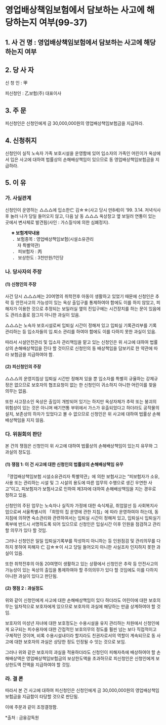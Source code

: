 # 영업배상책임보험에서 담보하는 사고에 해당하는지 여부(99-37)

## 1. 사 건 명 : 영업배상책임보험에서 담보하는 사고에 해당하는지 여부

## 2. 당 사 자

신 청 인 : 甲

피신청인 : 乙보험(주) 대표이사

## 3. 주    문

피신청인은 신청인에게 금 30,000,000원의 영업배상책임보험금을 지급하라. 

## 4. 신청취지

신청인이 실직 노숙자 가족 보호시설을 운영함에 있어 입소자의 가족인 어린이가 옥상에서 입은 사고에 대하여 법률상의 손해배상책임이 있으므로 동 영업배상책임보험금을 지급하라.


## 5. 이   유

### 가. 사실관계

신청인이 운영하는 △△△에 입소한亡 김☆☆(사고 당시 만8세)이 ‘99. 3.14. 저녁식사 후 놀러 나가 당일 들어오지 않고, 다음 날 동 △△△ 옥상창고 옆 보일러 연통이 있는 곳에서 변사체로 발견됨(사인 : 가스질식에 의한 심폐정지). 

&nbsp;&nbsp;&nbsp;&nbsp; **※ 보험계약내용**<br>&nbsp;&nbsp;&nbsp;&nbsp;&nbsp;&nbsp;．보험종목  : 영업배상책임보험(시설소유관리<br>&nbsp;&nbsp;&nbsp;&nbsp;&nbsp;&nbsp;&nbsp;&nbsp;&nbsp;&nbsp;자 특별약관)<br>&nbsp;&nbsp;&nbsp;&nbsp;&nbsp;&nbsp;．
피보험자  : 丙<br>&nbsp;&nbsp;&nbsp;&nbsp;&nbsp;&nbsp;．
보상한도  : 3천만원/1인당
 

### 나. 당사자의 주장

#### (1) 신청인의 주장

사건 당시 △△△에는 20여명의 취학전후 아동이 생활하고 있었기 때문에 신청인은 추락 등 안전사고의 가능성이 있는 옥상 출입구를 통제하여야 함에도 이를 하지 않았고, 피해자가 이용한 것으로 추정되는 보일러실 옆의 진입구에는 시건장치를 하는 문이 있음에도 관리소홀로 잠그지 아니한 과실이 있음.

△△△는 노숙자 보호시설로써 입퇴실 시간이 정해져 있고 입퇴실 기록관리부를 기록 관리하는 등 입소자들의 입․퇴소 관리를 하여야 함에도 이를 다하지 못한 과실이 있음. 

따라서 시설안전관리 및 입소자 관리책임을 맡고 있는 신청인은 위 사고에 대하여  법률상의 손해배상책임을 진다 할 것이므로 신청인의 동 배상책임을 담보키로 한 약관에 따라 보험금을 지급하여야 함.

#### (2) 피신청인의 주장

△△△의 운영지침상 입퇴실 시간만 정해져 있을 뿐 입소자를 특별히 규율하는 강제규정은 없으므로 보호자의 협조요청이 없는 한 신청인이 귀소하지 아니한 어린이를 찾을 의무는 없음.

또한 사고장소인 옥상은 출입이 개방되어 있기는 하지만 옥상자체가 추락 또는 붕괴의 위험성이 있는 것은 아니며 배기연통 부위에서 가스가 유출되었다고 하더라도 공작물의 설치, 보존상의 하자가 있었다고 볼 수 없으므로 신청인은 위 사고에 대하여 법률상 손해배상책임을 지지 않음.  


### 다. 위원회의 판단

본 건의 쟁점은 신청인이 위 사고에 대하여 법률상의 손해배상책임이 있는지 유무와 그 과실의 정도임.

#### (1) 쟁점 1: 이 건 사고에 대한 신청인의 법률상의 손해배상책임 유무

「영업배상책임보험 시설소유관리자 특별약관」에 의한 보험사고는 “피보험자가 소유, 사용 또는 관리하는 시설 및 그 시설의 용도에 따른 업무의 수행으로 생긴 우연한 사고”이고, 피보험자가 보험사고로 인하여 제3자에 대하여 손해배상책임을 지는 경우로 정하고 있음. 

신청인의 주된 업무는 노숙자나 실직자 가정에 대한 숙식제공, 취업알선 등 사회복지사업으로써 서울특별시의 「희망의 집 운영에 관한 지침」에 따라 운영하여야 하는데, 동 지침에 의하면 숙소관리와 관련하여서는 입퇴실 시간이 정해져 있고, 입퇴실시 입퇴실기록부에 반드시 서명하도록 되어 있으므로 신청인은 입실시간 이후 인원을 점검하고 관리할 의무가 있다 할 것임. 

그러나 신청인은 일일 입퇴실기록부를 작성하지 아니하는 등 인원점검 및 관리의무를 다하지 못하여 피해자 亡 김☆☆이 사고 당일 들어오지 아니한 사실조차 인지하지 못한 과실이 있음.

또한 취학전후의 아동 20여명이 생활하고 있는 상황에서 신청인은 추락 등 안전사고의 가능성이 있는 옥상의 출입을 통제하여야 할 주의의무가 있다 할 것임에도 이를 다하지 아니한 과실이 있다고 판단됨.

#### (2) 쟁점 2 : 과실정도

위와 같이 신청인에게 사고에 대한 손해배상책임이 있다 하더라도 어린이에 대한 보호의무는 일차적으로 보호자에게 있으므로 보호자의 과실에 해당하는 만큼 상계하여야 할 것임.

보호자의 미성년 자녀에 대한 보호정도는 수용시설을 유지 관리하는 차원에서 신청인에게 요구되는 피수용자에 대한 간접적인 보호의무의 정도를 훨씬 넘는 보다 직접적이고 구체적인 것이며, 비록 수용시설내이라 할지라도 친권자로서의 역할이 계속되므로 동 사고에 대한 보호자의 과실은 상당한 정도 인정될 수 잇는 것으로 보임.

그러나 위와 같은 보호자의 과실을 적용하더라도 신청인이 피해자측에 배상하여야 할 손해배상액은 영업배상책임보험금의 보상한도액을 초과하므로 피신청인은 신청인에게 보상한도액 전액을 지급하여야 할 것임.

### 라. 결 론

따라서 본 건 사고에 대하여 피신청인은 신청인에게 금 30,000,000원의 영업배상책임보험금을 지급함이 타당할 것으로 판단됨.

이에 주문과 같이 조정결정함.

*출처 : 금융감독원




